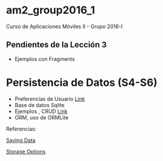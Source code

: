 # am2_group2016_1
Curso de Aplicaciones Móviles II - Grupo 2016-I

## Pendientes de la Lección 3
  - Ejemplos con Fragments

# Persistencia de Datos (S4-S6)

- Preferencias de Usuario [Link](https://github.com/ISILAndroid/am2_group2016_1/blob/Lesson4/Lesson4.md)
- Base de datos Sqlite
- Ejemplos , CRUD [Link](https://github.com/ISILAndroid/am2_group2016_1/blob/Lesson4/Lesson4-1.md)
- ORM, uso de ORMLite
    
Referencias:

[Saving Data](http://developer.android.com/intl/es/training/basics/data-storage/index.html)

[Storage Options](http://developer.android.com/intl/es/guide/topics/data/data-storage.html)
